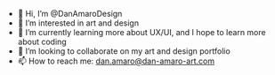 - 👋 Hi, I’m @DanAmaroDesign
- 👀 I’m interested in art and design
- 🌱 I’m currently learning more about UX/UI, and I hope to learn more about coding
- 💞️ I’m looking to collaborate on my art and design portfolio
- 📫 How to reach me: dan.amaro@dan-amaro-art.com

<!---
a string of text
DanAmaroDesign/DanAmaroDesign is a ✨ special ✨ repository because its `README.md` (this file) appears on your GitHub profile.
You can click the Preview link to take a look at your changes.
--->
